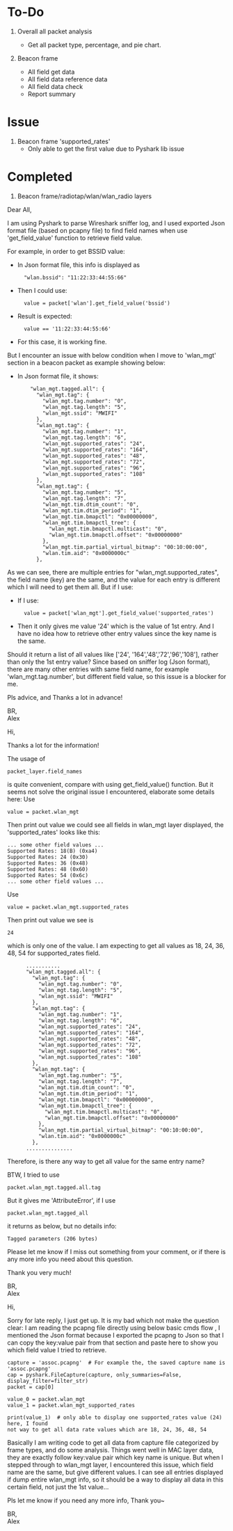 # To-Do
1. Overall all packet analysis
    * Get all packet type, percentage, and 
    pie chart.
    
2. Beacon frame 
    * All field get data
    * All field data reference data
    * All field data check
    * Report summary



# Issue
1. Beacon frame 'supported_rates'
    * Only able to get the first value
    due to Pyshark lib issue

# Completed
1. Beacon frame/radiotap/wlan/wlan_radio layers



Dear All,

I am using Pyshark to parse Wireshark sniffer log, and I used exported Json format file (based on pcapny file) to find field names when use 'get_field_value' function to retrieve field value. 

For example, in order to get BSSID value:
- In Json format file, this info is displayed as
       
        "wlan.bssid": "11:22:33:44:55:66"
- Then I could use:
        
        value = packet['wlan'].get_field_value('bssid')
- Result is expected:

        value == '11:22:33:44:55:66'
- For this case, it is working fine.


But I encounter an issue with below condition when I move to 'wlan_mgt' section in a beacon packet as example showing below:
- In Json format file, it shows:

          "wlan_mgt.tagged.all": {
            "wlan_mgt.tag": {
              "wlan_mgt.tag.number": "0",
              "wlan_mgt.tag.length": "5",
              "wlan_mgt.ssid": "MWIFI"
            },
            "wlan_mgt.tag": {
              "wlan_mgt.tag.number": "1",
              "wlan_mgt.tag.length": "6",
              "wlan_mgt.supported_rates": "24",
              "wlan_mgt.supported_rates": "164",
              "wlan_mgt.supported_rates": "48",
              "wlan_mgt.supported_rates": "72",
              "wlan_mgt.supported_rates": "96",
              "wlan_mgt.supported_rates": "108"
            },
            "wlan_mgt.tag": {
              "wlan_mgt.tag.number": "5",
              "wlan_mgt.tag.length": "7",
              "wlan_mgt.tim.dtim_count": "0",
              "wlan_mgt.tim.dtim_period": "1",
              "wlan_mgt.tim.bmapctl": "0x00000000",
              "wlan_mgt.tim.bmapctl_tree": {
                "wlan_mgt.tim.bmapctl.multicast": "0",
                "wlan_mgt.tim.bmapctl.offset": "0x00000000"
              },
              "wlan_mgt.tim.partial_virtual_bitmap": "00:10:00:00",
              "wlan.tim.aid": "0x0000000c"
            },

As we can see, there are multiple entries for "wlan_mgt.supported_rates", the field name (key) are the same, and the value for each entry is different which I will need to get them all. But if I use:
- If I use:

        value = packet['wlan_mgt'].get_field_value('supported_rates')
- Then it only gives me value '24' which is the value of 1st entry. And I have no idea how to retrieve other entry values since the key name is the same.

Should it return a list of all values like ['24', '164','48','72','96','108'], rather than only the 1st entry value?
Since based on sniffer log (Json format), there are many other entries with same field name, for example
 'wlan_mgt.tag.number', but different field value, so this issue is a blocker for me.  
 
Pls advice, and Thanks a lot in advance!

BR,  
Alex


Hi,   

Thanks a lot for the information!  

The usage of 
    
    packet_layer.field_names
is quite convenient, compare with using get_field_value() function. But it seems not solve the original issue I encountered, 
elaborate some details here:
Use
    
    value = packet.wlan_mgt 
Then print out value we could see all fields in wlan_mgt layer displayed, 
the 'supported_rates' looks like this:
    
    ... some other field values ...
    Supported Rates: 18(B) (0xa4)
    Supported Rates: 24 (0x30)
    Supported Rates: 36 (0x48)
    Supported Rates: 48 (0x60)
    Supported Rates: 54 (0x6c)
    ... some other field values ...

Use
    
    value = packet.wlan_mgt.supported_rates
Then print out value we see is
    
    24
which is only one of the value. I am expecting to get all values as 18, 24, 36, 48, 54 for supported_rates field.

          ...........
          "wlan_mgt.tagged.all": {
            "wlan_mgt.tag": {
              "wlan_mgt.tag.number": "0",
              "wlan_mgt.tag.length": "5",
              "wlan_mgt.ssid": "MWIFI"
            },
            "wlan_mgt.tag": {
              "wlan_mgt.tag.number": "1",
              "wlan_mgt.tag.length": "6",
              "wlan_mgt.supported_rates": "24",
              "wlan_mgt.supported_rates": "164",
              "wlan_mgt.supported_rates": "48",
              "wlan_mgt.supported_rates": "72",
              "wlan_mgt.supported_rates": "96",
              "wlan_mgt.supported_rates": "108"
            },
            "wlan_mgt.tag": {
              "wlan_mgt.tag.number": "5",
              "wlan_mgt.tag.length": "7",
              "wlan_mgt.tim.dtim_count": "0",
              "wlan_mgt.tim.dtim_period": "1",
              "wlan_mgt.tim.bmapctl": "0x00000000",
              "wlan_mgt.tim.bmapctl_tree": {
                "wlan_mgt.tim.bmapctl.multicast": "0",
                "wlan_mgt.tim.bmapctl.offset": "0x00000000"
              },
              "wlan_mgt.tim.partial_virtual_bitmap": "00:10:00:00",
              "wlan.tim.aid": "0x0000000c"
            },
          ...............

Therefore, is there any way to get all value for the same entry name?

BTW, I tried to use

    packet.wlan_mgt.tagged.all.tag
    
But it gives me 'AttributeError', if I use

    packet.wlan_mgt.tagged_all
it returns as below, but no details info:

    Tagged parameters (206 bytes)

Please let me know if I miss out something from your comment, 
or if there is any more info you need about this question.

Thank you very much!

BR,  
Alex

Hi,

Sorry for late reply, I just get up. It is my bad which not make
the question clear: I am reading the pcapng file directly using below basic cmds flow
 , I mentioned the Json format because I exported the pcapng to Json so that I
  can copy the key:value pair from that section and paste here to show you which field 
  value I tried to retrieve. 

    capture = 'assoc.pcapng'  # For example the, the saved capture name is 'assoc.pcapng'
    cap = pyshark.FileCapture(capture, only_summaries=False, display_filter=filter_str)
    packet = cap[0]
    
    value_0 = packet.wlan_mgt
    value_1 = packet.wlan_mgt_supported_rates
    
    print(value_1)  # only able to display one supported_rates value (24) here, I found
    not way to get all data rate values which are 18, 24, 36, 48, 54

Basically I am writing code to get all data from capture file categorized by frame types,
and do some analysis. Things went well in MAC layer data, they are exactly follow 
key:value pair which key name is unique. But when I stepped through to wlan_mgt layer, I 
encountered this issue, which field name are the same, but give different values. 
I can see all entries displayed if dump entire wlan_mgt info, so it should be a way
to display all data in this certain field, not just the 1st value...

Pls let me know if you need any more info, Thank you~ 

BR,  
Alex

